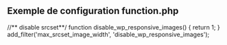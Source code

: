## Exemple de configuration function.php

//** disable srcset**/
function disable_wp_responsive_images() {
	return 1;
}
add_filter('max_srcset_image_width', 'disable_wp_responsive_images');
